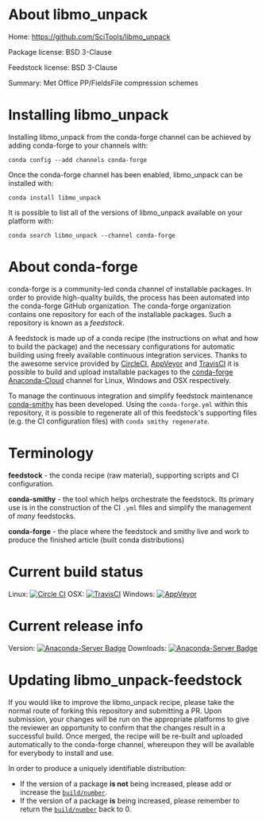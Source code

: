 About libmo_unpack
==================

Home: https://github.com/SciTools/libmo_unpack

Package license: BSD 3-Clause

Feedstock license: BSD 3-Clause

Summary: Met Office PP/FieldsFile compression schemes



Installing libmo_unpack
=======================

Installing libmo_unpack from the conda-forge channel can be achieved by adding conda-forge to your channels with:

```
conda config --add channels conda-forge
```

Once the conda-forge channel has been enabled, libmo_unpack can be installed with:

```
conda install libmo_unpack
```

It is possible to list all of the versions of libmo_unpack available on your platform with:

```
conda search libmo_unpack --channel conda-forge
```


About conda-forge
=================

conda-forge is a community-led conda channel of installable packages.
In order to provide high-quality builds, the process has been automated into the
conda-forge GitHub organization. The conda-forge organization contains one repository 
for each of the installable packages. Such a repository is known as a *feedstock*.

A feedstock is made up of a conda recipe (the instructions on what and how to build
the package) and the necessary configurations for automatic building using freely
available continuous integration services. Thanks to the awesome service provided by
[CircleCI](https://circleci.com/), [AppVeyor](http://www.appveyor.com/)
and [TravisCI](https://travis-ci.org/) it is possible to build and upload installable
packages to the [conda-forge](https://anaconda.org/conda-forge)
[Anaconda-Cloud](http://docs.anaconda.org/) channel for Linux, Windows and OSX respectively.

To manage the continuous integration and simplify feedstock maintenance
[conda-smithy](http://github.com/conda-forge/conda-smithy) has been developed.
Using the ``conda-forge.yml`` within this repository, it is possible to regenerate all of
this feedstock's supporting files (e.g. the CI configuration files) with ``conda smithy regenerate``.


Terminology
===========

**feedstock** - the conda recipe (raw material), supporting scripts and CI configuration.

**conda-smithy** - the tool which helps orchestrate the feedstock.
                   Its primary use is in the construction of the CI ``.yml`` files
                   and simplify the management of *many* feedstocks.

**conda-forge** - the place where the feedstock and smithy live and work to
                  produce the finished article (built conda distributions)

Current build status
====================

Linux: [![Circle CI](https://circleci.com/gh/conda-forge/libmo_unpack-feedstock.svg?style=svg)](https://circleci.com/gh/conda-forge/libmo_unpack-feedstock)
OSX: [![TravisCI](https://travis-ci.org/conda-forge/libmo_unpack-feedstock.svg?branch=master)](https://travis-ci.org/conda-forge/libmo_unpack-feedstock) 
Windows: [![AppVeyor](https://ci.appveyor.com/api/projects/status/github/conda-forge/libmo-unpack-feedstock?svg=True)](https://ci.appveyor.com/project/conda-forge/libmo-unpack-feedstock/branch/master)

Current release info
====================
Version: [![Anaconda-Server Badge](https://anaconda.org/conda-forge/libmo_unpack/badges/version.svg)](https://anaconda.org/conda-forge/libmo_unpack)
Downloads: [![Anaconda-Server Badge](https://anaconda.org/conda-forge/libmo_unpack/badges/downloads.svg)](https://anaconda.org/conda-forge/libmo_unpack)


Updating libmo_unpack-feedstock
===============================

If you would like to improve the libmo_unpack recipe, please take the normal
route of forking this repository and submitting a PR. Upon submission, your changes will
be run on the appropriate platforms to give the reviewer an opportunity to confirm that the
changes result in a successful build. Once merged, the recipe will be re-built and uploaded
automatically to the conda-forge channel, whereupon they will be available for everybody to
install and use.

In order to produce a uniquely identifiable distribution:
 * If the version of a package **is not** being increased, please add or increase
   the [``build/number``](http://conda.pydata.org/docs/building/meta-yaml.html#build-number-and-string). 
 * If the version of a package **is** being increased, please remember to return
   the [``build/number``](http://conda.pydata.org/docs/building/meta-yaml.html#build-number-and-string)
   back to 0.
